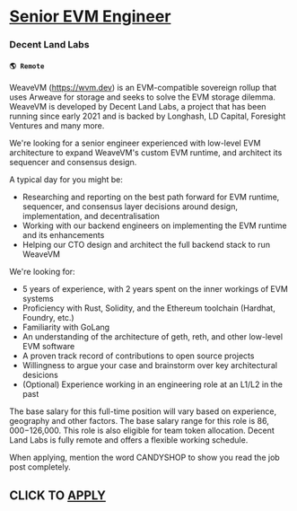 # [Senior EVM Engineer](https://www.remotewlb.com/apply/senior-evm-engineer-79166)  
### Decent Land Labs  
#### `🌎 Remote`  

WeaveVM (https://wvm.dev) is an EVM-compatible sovereign rollup that uses Arweave for storage and seeks to solve the EVM storage dilemma. WeaveVM is developed by Decent Land Labs, a project that has been running since early 2021 and is backed by Longhash, LD Capital, Foresight Ventures and many more.  
  
We're looking for a senior engineer experienced with low-level EVM architecture to expand WeaveVM's custom EVM runtime, and architect its sequencer and consensus design.  
  
A typical day for you might be:  
  
* Researching and reporting on the best path forward for EVM runtime, sequencer, and consensus layer decisions around design, implementation, and decentralisation  
* Working with our backend engineers on implementing the EVM runtime and its enhancements  
* Helping our CTO design and architect the full backend stack to run WeaveVM  
  
We're looking for:  
  
* 5 years of experience, with 2 years spent on the inner workings of EVM systems  
* Proficiency with Rust, Solidity, and the Ethereum toolchain (Hardhat, Foundry, etc.)  
* Familiarity with GoLang  
* An understanding of the architecture of geth, reth, and other low-level EVM software  
* A proven track record of contributions to open source projects  
* Willingness to argue your case and brainstorm over key architectural desicions  
* (Optional) Experience working in an engineering role at an L1/L2 in the past  
  
The base salary for this full-time position will vary based on experience, geography and other factors. The base salary range for this role is $86,000-$126,000. This role is also eligible for team token allocation. Decent Land Labs is fully remote and offers a flexible working schedule.  
  
  

When applying, mention the word CANDYSHOP to show you read the job post completely.  
## CLICK TO [APPLY](https://www.remotewlb.com/apply/senior-evm-engineer-79166)

